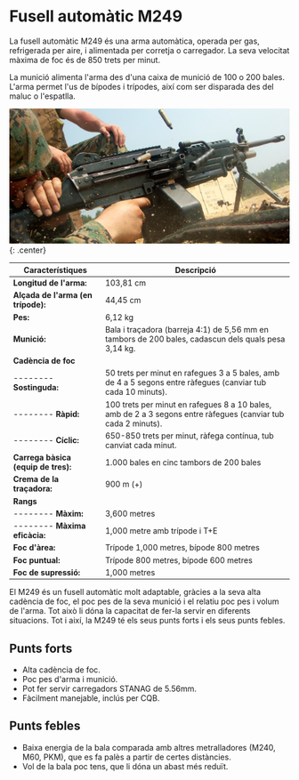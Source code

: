 # Fusell automàtic M249

La fusell automàtic M249 és una arma automàtica, operada per gas, refrigerada per aire, i alimentada per corretja o carregador. La seva velocitat màxima de foc és de 850 trets per minut.

La munició alimenta l'arma des d'una caixa de munició de 100 o 200 bales. L'arma permet l'us de bípodes i trípodes, així com ser disparada des del maluc o l'espatlla.

![image](../_imatges/ebc_m249_01.jpg){: .center}

| **Característiques**                | **Descripció**                                                                                                 |
|-------------------------------------|----------------------------------------------------------------------------------------------------------------|
| **Longitud de l'arma:**             | 103,81 cm                                                                                                      |
| **Alçada de l'arma (en trípode):**  | 44,45 cm                                                                                                       |
| **Pes:**                            | 6,12 kg                                                                                                        |
| **Munició:**                        | Bala i traçadora (barreja 4:1) de 5,56 mm en tambors de 200 bales, cadascun dels quals pesa 3,14 kg.           |
| **Cadència de foc**                 |                                                                                                                |
| -------- **Sostinguda:**            | 50 trets per minut en rafegues 3 a 5 bales, amb de 4 a 5 segons entre ràfegues (canviar tub cada 10 minuts).   |
| -------- **Ràpid:**                 | 100 trets per minut en rafegues 8 a 10 bales, amb de 2 a 3 segons entre ràfegues (canviar tub cada 2 minuts).  |
| -------- **Cíclic:**                | 650-850 trets per minut, ràfega contínua, tub canviat cada minut.                                              |
| **Carrega bàsica (equip de tres):** | 1.000 bales en cinc tambors de 200 bales                                                                       |
| **Crema de la traçadora:**          | 900 m (+)                                                                                                      |
| **Rangs**                           |                                                                                                                |
| -------- **Màxim:**                 | 3,600 metres                                                                                                   |
| -------- **Màxima eficàcia:**       | 1,000 metre amb trípode i T+E                                                                                  |
| **Foc d'àrea:**                     | Trípode 1,000 metres, bípode 800 metres                                                                        |
| **Foc puntual:**                    | Trípode 800 metres, bípode 600 metres                                                                          |
| **Foc de supressió:**               | 1,000 metres                                                                                                   |

El M249 és un fusell automàtic molt adaptable, gràcies a la seva alta cadència de foc, el poc pes de la seva munició i el relatiu poc pes i volum de l'arma. Tot això li dóna la capacitat de fer-la servir en diferents situacions. Tot i així, la M249 té els seus punts forts i els seus punts febles.

## Punts forts

* Alta cadència de foc.
* Poc pes d'arma i munició.
* Pot fer servir carregadors STANAG de 5.56mm.
* Fàcilment manejable, inclús per CQB.

## Punts febles

* Baixa energia de la bala comparada amb altres metralladores (M240, M60, PKM), que es fa palès a partir de certes distàncies.
* Vol de la bala poc tens, que li dóna un abast més reduït.
